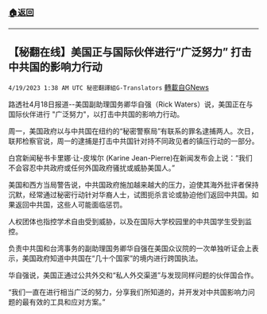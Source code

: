 ###  [:house:返回](README.md)
---


## 【秘翻在线】美国正与国际伙伴进行“广泛努力” 打击中共国的影响力行动
`4/19/2023 1:38 AM UTC 秘密翻譯組G-Translators` [轉載自GNews](https://gnews.org/articles/1238537)

        

路透社4月18日报道--美国副助理国务卿华自强（Rick Waters）说，美国正在与国际伙伴进行 "广泛努力"，以打击中共国的影响力行动。

周一，美国政府以与中共国在纽约的“秘密警察局”有联系的罪名逮捕两人。次日，联邦检察官说，周一的逮捕是打击中共国针对持不同政见者的镇压行动的一部分。

白宫新闻秘书卡里娜·让-皮埃尔 (Karine Jean-Pierre)在新闻发布会上说：“我们不会容忍中共政府或任何外国政府骚扰或威胁美国人。”

美国和西方当局警告说，中共国政府施加越来越大的压力，迫使其海外批评者保持沉默，经常通过秘密行动针对华裔人士，试图扼杀言论或胁迫他们返回中共国。如果返回中共国，这些人可能面临惩罚。

人权团体也指控学术自由受到威胁，以及在国际大学校园里的中共国学生受到监控。

负责中共国和台湾事务的副助理国务卿华自强在美国众议院的一次单独听证会上表示，美国政府知道中共国在“几十个国家”的境内进行跨国执法。

华自强说，美国正通过公共外交和“私人外交渠道”与发现同样问题的伙伴国合作。

“我们一直在进行相当广泛的努力，分享我们所知道的，并开发对中共国影响力问题的最有效的工具和应对方案。”
